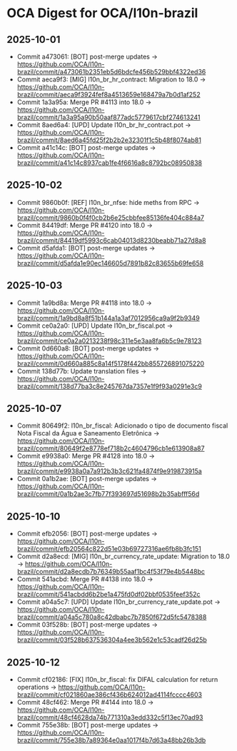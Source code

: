 # OCA Digest for OCA/l10n-brazil

## 2025-10-01

- Commit a473061: [BOT] post-merge updates → https://github.com/OCA/l10n-brazil/commit/a473061b2351eb5d6bdcfe456b529bbf4322ed36
- Commit aeca9f3: [MIG] l10n_br_hr_contract: Migration to 18.0 → https://github.com/OCA/l10n-brazil/commit/aeca9f3924fef8a4513659e168479a7b0d1af252
- Commit 1a3a95a: Merge PR #4113 into 18.0 → https://github.com/OCA/l10n-brazil/commit/1a3a95a90b50aaf877adc5779617cbf274613241
- Commit 8aed6a4: [UPD] Update l10n_br_hr_contract.pot → https://github.com/OCA/l10n-brazil/commit/8aed6a45fd25f2b2b2e32301f1c5b48f8074ab81
- Commit a41c14c: [BOT] post-merge updates → https://github.com/OCA/l10n-brazil/commit/a41c14c8937cab1fe4f6616a8c8792bc08950838

## 2025-10-02

- Commit 9860b0f: [REF] l10n_br_nfse: hide meths from RPC → https://github.com/OCA/l10n-brazil/commit/9860b0f4f0cb2b6e25cbbfee85136fe404c884a7
- Commit 84419df: Merge PR #4120 into 18.0 → https://github.com/OCA/l10n-brazil/commit/84419df5993c6cab04013d8230beabb71a27d8a8
- Commit d5afda1: [BOT] post-merge updates → https://github.com/OCA/l10n-brazil/commit/d5afda1e90ec146605d7891b82c83655b69fe658

## 2025-10-03

- Commit 1a9bd8a: Merge PR #4118 into 18.0 → https://github.com/OCA/l10n-brazil/commit/1a9bd8a8f51b144a1a3af7012956ca9a9f2b9349
- Commit ce0a2a0: [UPD] Update l10n_br_fiscal.pot → https://github.com/OCA/l10n-brazil/commit/ce0a2a0213238f98c311e5e3aa8fa6b5c9e78123
- Commit 0d660a8: [BOT] post-merge updates → https://github.com/OCA/l10n-brazil/commit/0d660a885c8a14f5178f442bb855726891075220
- Commit 138d77b: Update translation files → https://github.com/OCA/l10n-brazil/commit/138d77ba3c8e245767da7357e1f9f93a0291e3c9

## 2025-10-07

- Commit 80649f2: l10n_br_fiscal: Adicionado o tipo de documento fiscal Nota Fiscal da Água e Saneamento Eletrônica → https://github.com/OCA/l10n-brazil/commit/80649f2e8778ef718b2c4604796cb1e613908a87
- Commit e9938a0: Merge PR #4128 into 18.0 → https://github.com/OCA/l10n-brazil/commit/e9938a0a7a912b3b3c621fa4874f9e919873915a
- Commit 0a1b2ae: [BOT] post-merge updates → https://github.com/OCA/l10n-brazil/commit/0a1b2ae3c7fb77f393697d51698b2b35abfff56d

## 2025-10-10

- Commit efb2056: [BOT] post-merge updates → https://github.com/OCA/l10n-brazil/commit/efb20564c822d51e03b69727316ae6fb8b3fc151
- Commit d2a8ecd: [MIG] l10n_br_currency_rate_update: Migration to 18.0 → https://github.com/OCA/l10n-brazil/commit/d2a8ecdb7b76349b55aaf1bc4f53f79e4b5448bc
- Commit 541acbd: Merge PR #4138 into 18.0 → https://github.com/OCA/l10n-brazil/commit/541acbdd6b2be1a475fd0df02bbf0535feef352c
- Commit a04a5c7: [UPD] Update l10n_br_currency_rate_update.pot → https://github.com/OCA/l10n-brazil/commit/a04a5c780a8c42dbabc7b7850f672d5fc5478388
- Commit 03f528b: [BOT] post-merge updates → https://github.com/OCA/l10n-brazil/commit/03f528b637536304a4ee3b562e1c53cadf26d25b

## 2025-10-12

- Commit cf02186: [FIX] l10n_br_fiscal: fix DIFAL calculation for return operations → https://github.com/OCA/l10n-brazil/commit/cf021860ae386cf436b624012ad4114fcccc4603
- Commit 48cf462: Merge PR #4144 into 18.0 → https://github.com/OCA/l10n-brazil/commit/48cf4628da74b771310a3edd332c5f13ec70ad93
- Commit 755e38b: [BOT] post-merge updates → https://github.com/OCA/l10n-brazil/commit/755e38b7a89364e0aa1017f4b7d63a48bb26b3db

